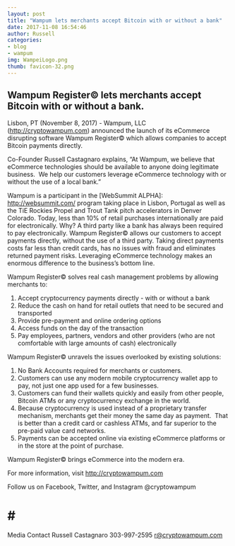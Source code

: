 ```yaml
---
layout: post
title: "Wampum lets merchants accept Bitcoin with or without a bank"
date: 2017-11-08 16:54:46
author: Russell
categories:
- blog
- wampum
img: WampeiLogo.png
thumb: favicon-32.png
---
```


## Wampum Register© lets merchants accept Bitcoin with or without a bank.


Lisbon, PT (November 8, 2017) - Wampum, LLC (http://cryptowampum.com) announced the launch of its eCommerce disrupting software Wampum Register© which allows companies to accept Bitcoin payments directly.

Co-Founder Russell Castagnaro explains, “At Wampum, we believe that eCommerce technologies should be available to anyone doing legitimate business.  We help our customers leverage eCommerce technology with or without the use of a local bank.” 

Wampum is a participant in the [WebSummit ALPHA]: http://websummit.com/ program taking place in Lisbon, Portugal as well as the TiE Rockies Propel and Trout Tank pitch accelerators in Denver Colorado. Today, less than 10% of retail purchases internationally are paid for electronically.  Why? A third party like a bank has always been required to pay electronically. Wampum Register© allows our customers to accept payments directly, without the use of a third party. Taking direct payments costs far less than credit cards, has no issues with fraud and eliminates returned payment risks. Leveraging eCommerce technology makes an enormous difference to the business’s bottom line.


Wampum Register© solves real cash management problems by allowing merchants to:

1)    Accept cryptocurrency payments directly - with or without a bank
2)    Reduce the cash on hand for retail outlets that need to be secured and transported
3)    Provide pre-payment and online ordering options
4)    Access funds on the day of the transaction
5)    Pay employees, partners, vendors and other providers (who are not comfortable with large amounts of cash) electronically

Wampum Register© unravels the issues overlooked by existing solutions:

1)    No Bank Accounts required for merchants or customers.
2)    Customers can use any modern mobile cryptocurrency wallet app to pay, not just one app used for a few businesses.
3)    Customers can fund their wallets quickly and easily from other people, Bitcoin ATMs or any cryptocurrency exchange in the world.
4)    Because cryptocurrency is used instead of a proprietary transfer mechanism, merchants get their money the same day as payment.  That is better than a credit card or cashless ATMs, and far superior to the pre-paid value card networks.
5)    Payments can be accepted online via existing eCommerce platforms or in the store at the point of purchase.

Wampum Register© brings eCommerce into the modern era.

For more information, visit http://cryptowampum.com

Follow us on Facebook, Twitter, and Instagram @cryptowampum

# # #
Media Contact
Russell Castagnaro
303-997-2595
r@cryptowampum.com



[russell]: http://cryptowampum.com
